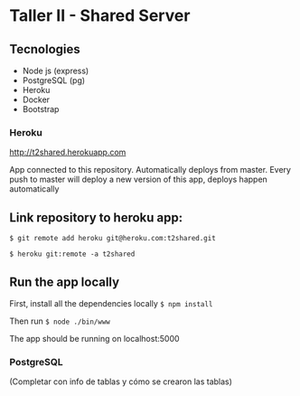# Taller II - Shared Server

## Tecnologies

- Node js (express)
- PostgreSQL (pg)
- Heroku
- Docker
- Bootstrap

### Heroku

http://t2shared.herokuapp.com

App connected to this repository.
Automatically deploys from master. 
Every push to master will deploy a new version of this app, deploys happen automatically

Link repository to heroku app:
-----------------------------

`$ git remote add heroku git@heroku.com:t2shared.git`

`$ heroku git:remote -a t2shared`

Run the app locally
-------------------
First, install all the dependencies locally
`$ npm install` 

Then run
`$ node ./bin/www`

The app should be running on localhost:5000

### PostgreSQL

(Completar con info de tablas y cómo se crearon las tablas)


